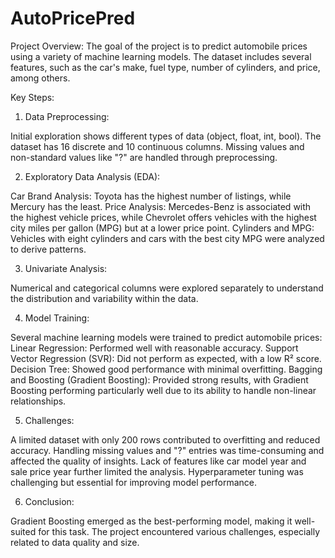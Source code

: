 # AutoPricePred

Project Overview:
The goal of the project is to predict automobile prices using a variety of machine learning models. The dataset includes several features, such as the car's make, fuel type, number of cylinders, and price, among others.

Key Steps:
1. Data Preprocessing:

Initial exploration shows different types of data (object, float, int, bool).
The dataset has 16 discrete and 10 continuous columns.
Missing values and non-standard values like "?" are handled through preprocessing.

2. Exploratory Data Analysis (EDA):

Car Brand Analysis: Toyota has the highest number of listings, while Mercury has the least.
Price Analysis: Mercedes-Benz is associated with the highest vehicle prices, while Chevrolet offers vehicles with the highest city miles per gallon (MPG) but at a lower price point.
Cylinders and MPG: Vehicles with eight cylinders and cars with the best city MPG were analyzed to derive patterns.

3. Univariate Analysis:

Numerical and categorical columns were explored separately to understand the distribution and variability within the data.

4. Model Training:

Several machine learning models were trained to predict automobile prices:
Linear Regression: Performed well with reasonable accuracy.
Support Vector Regression (SVR): Did not perform as expected, with a low R² score.
Decision Tree: Showed good performance with minimal overfitting.
Bagging and Boosting (Gradient Boosting): Provided strong results, with Gradient Boosting performing particularly well due to its ability to handle non-linear relationships.

5. Challenges:

A limited dataset with only 200 rows contributed to overfitting and reduced accuracy.
Handling missing values and "?" entries was time-consuming and affected the quality of insights.
Lack of features like car model year and sale price year further limited the analysis.
Hyperparameter tuning was challenging but essential for improving model performance.

6. Conclusion:

Gradient Boosting emerged as the best-performing model, making it well-suited for this task.
The project encountered various challenges, especially related to data quality and size.
